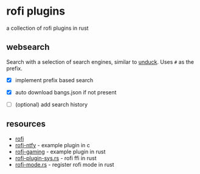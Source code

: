 # rofi plugins
a collection of rofi plugins in rust

## websearch
Search with a selection of search engines, similar to [unduck](https://github.com/t3dotgg/unduck).
Uses `#` as the prefix.

- [x] implement prefix based search
- [x] auto download bangs.json if not present
- [ ] (optional) add search history


## resources
- [rofi](https://github.com/davatorium/rofi)
- [rofi-ntfy](https://git.sr.ht/~qball/rofi-ntfy) - example plugin in c
- [rofi-gaming](https://github.com/Rolv-Apneseth/rofi-games) - example plugin in rust
- [rofi-plugin-sys.rs](https://github.com/SabrinaJewson/rofi-plugin-sys.rs) - rofi ffi in rust
- [rofi-mode.rs](https://github.com/SabrinaJewson/rofi-mode.rs) - register rofi mode in rust

